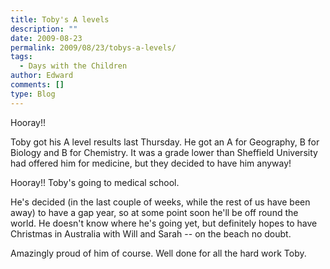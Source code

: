```yaml
---
title: Toby's A levels
description: ""
date: 2009-08-23
permalink: 2009/08/23/tobys-a-levels/
tags:
  - Days with the Children
author: Edward
comments: []
type: Blog
---
```


Hooray!!

Toby got his A level results last Thursday. He got an A for Geography, B
for Biology and B for Chemistry. It was a grade lower than Sheffield
University had offered him for medicine, but they decided to have him
anyway!

Hooray!! Toby\'s going to medical school.

He\'s decided (in the last couple of weeks, while the rest of us have
been away) to have a gap year, so at some point soon he\'ll be off round
the world. He doesn\'t know where he\'s going yet, but definitely hopes
to have Christmas in Australia with Will and Sarah -- on the beach no
doubt.

Amazingly proud of him of course. Well done for all the hard work Toby.

